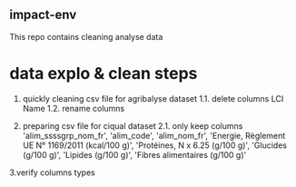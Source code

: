 ## impact-env

This repo contains cleaning analyse data

# data explo & clean steps
1. quickly cleaning csv file for agribalyse dataset
1.1. delete columns LCI Name
1.2. rename columns

1. preparing csv file for ciqual dataset
2.1. only keep columns 'alim_ssssgrp_nom_fr', 'alim_code', 'alim_nom_fr', 'Energie, Règlement UE N° 1169/2011 (kcal/100 g)', 'Protéines, N x 6.25 (g/100 g)', 'Glucides (g/100 g)', 'Lipides (g/100 g)', 'Fibres alimentaires (g/100 g)'

3.verify columns types
